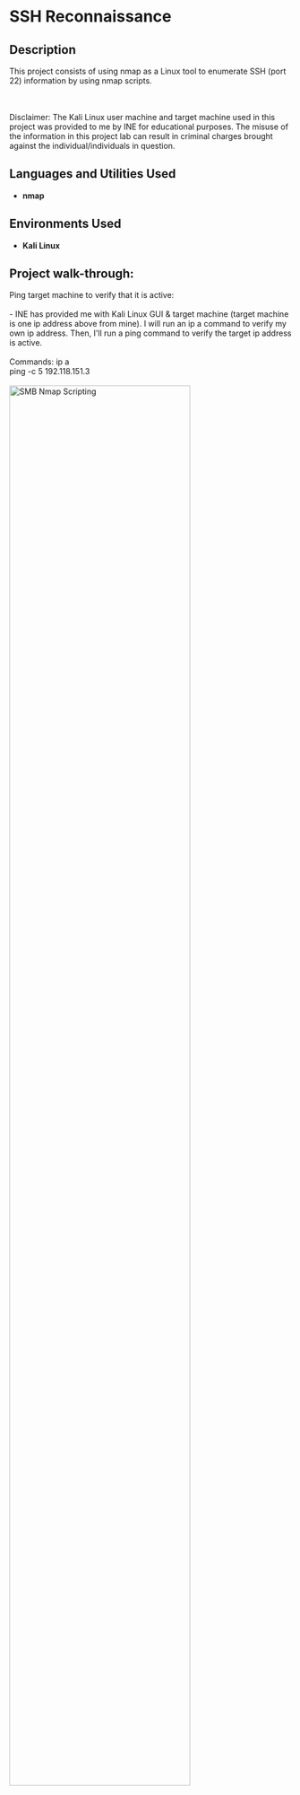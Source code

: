 <h1>SSH Reconnaissance</h1>


<h2>Description</h2>
This project consists of using nmap as a Linux tool to enumerate SSH (port 22) information by using nmap scripts. 
<br />
<br />
<br />

Disclaimer: The Kali Linux user machine and target machine used in this project was provided to me by INE for educational purposes. The misuse of the information in this project lab can result in criminal charges brought against the individual/individuals in question.
<br />


<h2>Languages and Utilities Used</h2>

- <b>nmap</b>


<h2>Environments Used </h2>

- <b>Kali Linux</b>

<h2>Project walk-through:</h2>

<p align="left">
Ping target machine to verify that it is active: <br/>
<br/>
- INE has provided me with Kali Linux GUI & target machine (target machine is one ip address above from mine).  I will run an ip a command to verify my own ip address. Then, I'll run a ping command to verify the target ip address is active.
<br/>
<br/>
Commands: ip a
<br/>
ping -c 5 192.118.151.3
<br/>
<br/>
<img src="https://i.imgur.com/2N4yXWI.png" height="80%" width="80%" alt="SMB Nmap Scripting" class="center"/>
<br />
<br />
<br />
<br />
<br />
<br />
<br />




</p>

